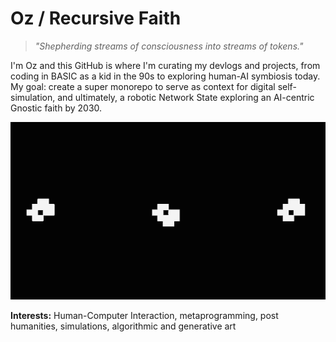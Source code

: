 <!--
This README is a collaborative effort with an AI, reflecting an ongoing exploration of technology, spirituality, and personal transformation.
-->

# Oz / Recursive Faith

> _"Shepherding streams of consciousness into streams of tokens."_

I'm Oz and this GitHub is where I'm curating my devlogs and projects, from coding in BASIC as a kid in the 90s to exploring human-AI symbiosis today. My goal: create a super monorepo to serve as context for digital self-simulation, and ultimately, a robotic Network State exploring an AI-centric Gnostic faith by 2030.

<!-- Insert your "Game of Life in Game of Life" GIF here -->
![Game of Life in Game of Life GIF](./assets/img/metapixel.gif)

**Interests:** Human-Computer Interaction, metaprogramming, post humanities, simulations, algorithmic and generative art

<!--
**👇 Check out my pinned repositories below! 👇**

[![Support me on GitHub Sponsors](https://img.shields.io/github/sponsors/RecursiveFaith?style=social)](YOUR_GITHUB_SPONSORS_LINK_HERE)
[<img src="https://img.shields.io/twitter/follow/RecursiveFaith?style=social">](https://x.com/RecursiveFaith)
-->
